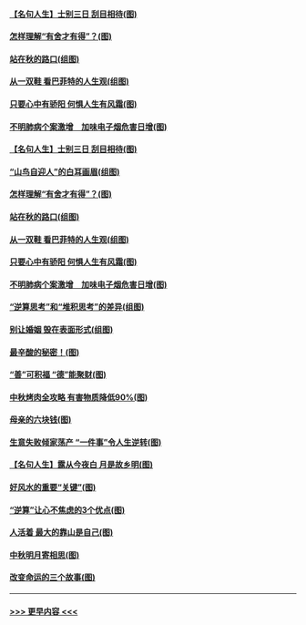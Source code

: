 #### [【名句人生】士别三日 刮目相待(图)](../pages/p8/906988.md?t=09150911) 
#### [怎样理解“有舍才有得”？(图)](../pages/p8/906872.md?t=09150911) 
#### [站在秋的路口(组图)](../pages/p8/906914.md?t=09150911) 
#### [从一双鞋 看巴菲特的人生观(组图)](../pages/p8/907311.md?t=09150911) 
#### [只要心中有骄阳 何惧人生有风霜(图)](../pages/p8/907320.md?t=09150911) 
#### [不明肺病个案激增　加味电子烟危害日增(图)](../pages/p8/907307.md?t=09150911) 
#### [【名句人生】士别三日 刮目相待(图)](../pages/p8/906988.md?t=09150911) 
#### [“山鸟自迎人”的白耳画眉(组图)](../pages/p8/907332.md?t=09150911) 
#### [怎样理解“有舍才有得”？(图)](../pages/p8/906872.md?t=09150911) 
#### [站在秋的路口(组图)](../pages/p8/906914.md?t=09150911) 
#### [从一双鞋 看巴菲特的人生观(组图)](../pages/p8/907311.md?t=09150911) 
#### [只要心中有骄阳 何惧人生有风霜(图)](../pages/p8/907320.md?t=09150911) 
#### [不明肺病个案激增　加味电子烟危害日增(图)](../pages/p8/907307.md?t=09150911) 
#### [“逆算思考”和“堆积思考”的差异(组图)](../pages/p8/907229.md?t=09150911) 
#### [别让婚姻 毁在表面形式(组图)](../pages/p8/907118.md?t=09150911) 
#### [最辛酸的秘密！(图)](../pages/p8/906327.md?t=09150911) 
#### [“善”可积福 “德”能聚财(图)](../pages/p8/906906.md?t=09150911) 
#### [中秋烤肉全攻略 有害物质降低90%(图)](../pages/p8/907227.md?t=09150911) 
#### [母亲的六块钱(图)](../pages/p8/907107.md?t=09150911) 
#### [生意失败倾家荡产 “一件事”令人生逆转(图)](../pages/p8/907101.md?t=09150911) 
#### [【名句人生】露从今夜白 月是故乡明(图)](../pages/p8/906558.md?t=09150911) 
#### [好风水的重要“关键”(图)](../pages/p8/907087.md?t=09150911) 
#### [“逆算”让心不焦虑的3个优点(图)](../pages/p8/907070.md?t=09150911) 
#### [人活着 最大的靠山是自己(图)](../pages/p8/906329.md?t=09150911) 
#### [中秋明月寄相思(图)](../pages/p8/906932.md?t=09150911) 
#### [改变命运的三个故事(图)](../pages/p8/906257.md?t=09150911) 

----
#### [ >>> 更早内容 <<< ](../indexes/p8-earlier.md)
